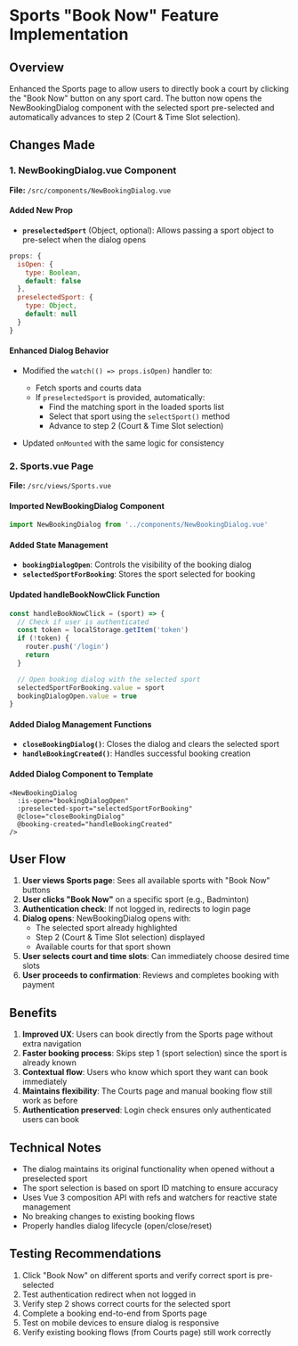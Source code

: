 # Sports "Book Now" Feature Implementation

## Overview
Enhanced the Sports page to allow users to directly book a court by clicking the "Book Now" button on any sport card. The button now opens the NewBookingDialog component with the selected sport pre-selected and automatically advances to step 2 (Court & Time Slot selection).

## Changes Made

### 1. NewBookingDialog.vue Component
**File:** `/src/components/NewBookingDialog.vue`

#### Added New Prop
- **`preselectedSport`** (Object, optional): Allows passing a sport object to pre-select when the dialog opens

```javascript
props: {
  isOpen: {
    type: Boolean,
    default: false
  },
  preselectedSport: {
    type: Object,
    default: null
  }
}
```

#### Enhanced Dialog Behavior
- Modified the `watch(() => props.isOpen)` handler to:
  - Fetch sports and courts data
  - If `preselectedSport` is provided, automatically:
    - Find the matching sport in the loaded sports list
    - Select that sport using the `selectSport()` method
    - Advance to step 2 (Court & Time Slot selection)

- Updated `onMounted` with the same logic for consistency

### 2. Sports.vue Page
**File:** `/src/views/Sports.vue`

#### Imported NewBookingDialog Component
```javascript
import NewBookingDialog from '../components/NewBookingDialog.vue'
```

#### Added State Management
- **`bookingDialogOpen`**: Controls the visibility of the booking dialog
- **`selectedSportForBooking`**: Stores the sport selected for booking

#### Updated handleBookNowClick Function
```javascript
const handleBookNowClick = (sport) => {
  // Check if user is authenticated
  const token = localStorage.getItem('token')
  if (!token) {
    router.push('/login')
    return
  }

  // Open booking dialog with the selected sport
  selectedSportForBooking.value = sport
  bookingDialogOpen.value = true
}
```

#### Added Dialog Management Functions
- **`closeBookingDialog()`**: Closes the dialog and clears the selected sport
- **`handleBookingCreated()`**: Handles successful booking creation

#### Added Dialog Component to Template
```vue
<NewBookingDialog
  :is-open="bookingDialogOpen"
  :preselected-sport="selectedSportForBooking"
  @close="closeBookingDialog"
  @booking-created="handleBookingCreated"
/>
```

## User Flow

1. **User views Sports page**: Sees all available sports with "Book Now" buttons
2. **User clicks "Book Now"** on a specific sport (e.g., Badminton)
3. **Authentication check**: If not logged in, redirects to login page
4. **Dialog opens**: NewBookingDialog opens with:
   - The selected sport already highlighted
   - Step 2 (Court & Time Slot selection) displayed
   - Available courts for that sport shown
5. **User selects court and time slots**: Can immediately choose desired time slots
6. **User proceeds to confirmation**: Reviews and completes booking with payment

## Benefits

1. **Improved UX**: Users can book directly from the Sports page without extra navigation
2. **Faster booking process**: Skips step 1 (sport selection) since the sport is already known
3. **Contextual flow**: Users who know which sport they want can book immediately
4. **Maintains flexibility**: The Courts page and manual booking flow still work as before
5. **Authentication preserved**: Login check ensures only authenticated users can book

## Technical Notes

- The dialog maintains its original functionality when opened without a preselected sport
- The sport selection is based on sport ID matching to ensure accuracy
- Uses Vue 3 composition API with refs and watchers for reactive state management
- No breaking changes to existing booking flows
- Properly handles dialog lifecycle (open/close/reset)

## Testing Recommendations

1. Click "Book Now" on different sports and verify correct sport is pre-selected
2. Test authentication redirect when not logged in
3. Verify step 2 shows correct courts for the selected sport
4. Complete a booking end-to-end from Sports page
5. Test on mobile devices to ensure dialog is responsive
6. Verify existing booking flows (from Courts page) still work correctly

